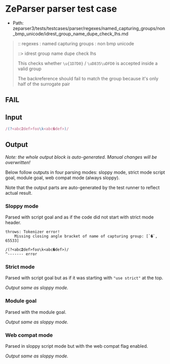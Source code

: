 # ZeParser parser test case

- Path: zeparser3/tests/testcases/parser/regexes/named_capturing_groups/non_bmp_unicode/idrest_group_name_dupe_check_lhs.md

> :: regexes : named capturing groups : non bmp unicode
>
> ::> idrest group name dupe check lhs
>
> This checks whether `\u{1D7D0}` / `\uD835\uDFD0` is accepted inside a valid group
>
> The backreference should fail to match the group because it's only half of the surrogate pair

## FAIL

## Input

`````js
/(?<abc𝟐def>foo\k<abc�def>)/
`````

## Output

_Note: the whole output block is auto-generated. Manual changes will be overwritten!_

Below follow outputs in four parsing modes: sloppy mode, strict mode script goal, module goal, web compat mode (always sloppy).

Note that the output parts are auto-generated by the test runner to reflect actual result.

### Sloppy mode

Parsed with script goal and as if the code did not start with strict mode header.

`````
throws: Tokenizer error!
    Missing closing angle bracket of name of capturing group: [`�`, 65533]

/(?<abc𝟐def>foo\k<abc�def>)/
^------- error
`````

### Strict mode

Parsed with script goal but as if it was starting with `"use strict"` at the top.

_Output same as sloppy mode._

### Module goal

Parsed with the module goal.

_Output same as sloppy mode._

### Web compat mode

Parsed in sloppy script mode but with the web compat flag enabled.

_Output same as sloppy mode._
